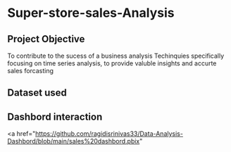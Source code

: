 # Super-store-sales-Analysis
## Project Objective
To contribute to the sucess of a business analysis Techinquies specifically focusing on time series analysis, to provide valuble insights and accurte sales forcasting

## Dataset used 









## Dashbord interaction
<a href="https://github.com/ragidisrinivas33/Data-Analysis-Dashbord/blob/main/sales%20dashbord.pbix"
            
